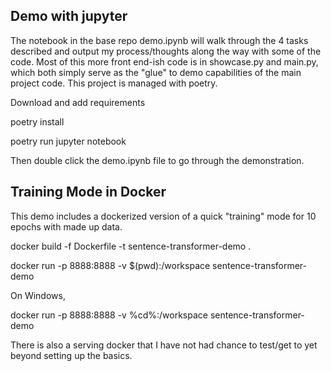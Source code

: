 ## Demo with jupyter

The notebook in the base repo demo.ipynb will walk through the 4 tasks described and output my process/thoughts along the way with some of the code. Most of this more front end-ish code is in showcase.py and main.py, which both simply serve as the "glue" to demo capabilities of the main project code. This project is managed with poetry.

Download and add requirements

poetry install

poetry run jupyter notebook

Then double click the demo.ipynb file to go through the demonstration.

## Training Mode in Docker

This demo includes a dockerized version of a quick "training" mode for 10 epochs with made up data.

docker build -f Dockerfile -t sentence-transformer-demo .

docker run -p 8888:8888 -v $(pwd):/workspace sentence-transformer-demo

On Windows,

docker run -p 8888:8888 -v %cd%:/workspace sentence-transformer-demo

There is also a serving docker that I have not had chance to test/get to yet beyond setting up the basics.